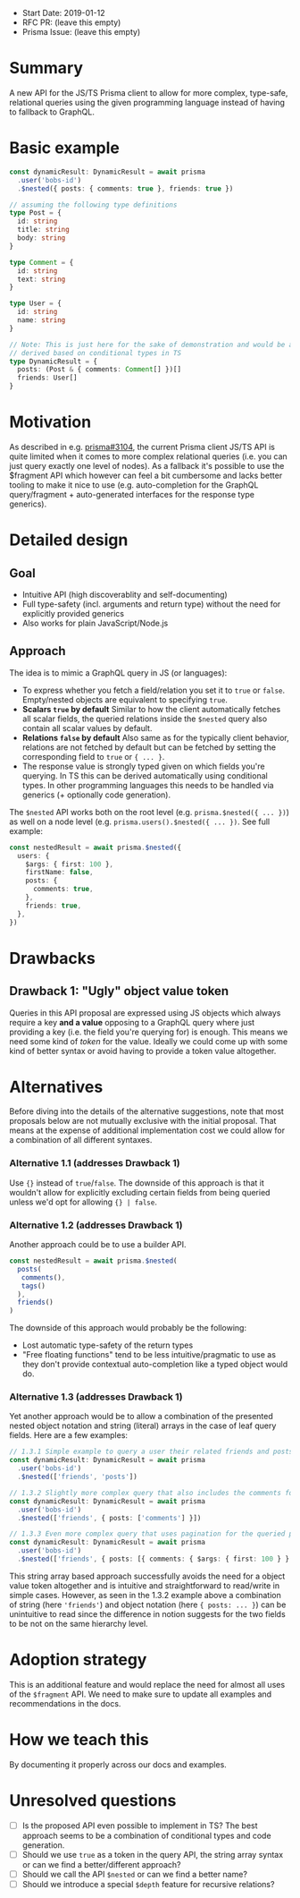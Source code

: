 - Start Date: 2019-01-12
- RFC PR: (leave this empty)
- Prisma Issue: (leave this empty)

# Summary

A new API for the JS/TS Prisma client to allow for more complex, type-safe, relational queries using the given programming language instead of having to fallback to GraphQL.

# Basic example

```ts
const dynamicResult: DynamicResult = await prisma
  .user('bobs-id')
  .$nested({ posts: { comments: true }, friends: true })

// assuming the following type definitions
type Post = {
  id: string
  title: string
  body: string
}

type Comment = {
  id: string
  text: string
}

type User = {
  id: string
  name: string
}

// Note: This is just here for the sake of demonstration and would be automatically
// derived based on conditional types in TS
type DynamicResult = {
  posts: (Post & { comments: Comment[] })[]
  friends: User[]
}
```

# Motivation

As described in e.g. [prisma#3104](https://github.com/prisma/prisma/issues/3104), the current Prisma client JS/TS API is quite limited when it comes to more complex relational queries (i.e. you can just query exactly one level of nodes). As a fallback it's possible to use the $fragment API which however can feel a bit cumbersome and lacks better tooling to make it nice to use (e.g. auto-completion for the GraphQL query/fragment + auto-generated interfaces for the response type generics).

# Detailed design

## Goal

- Intuitive API (high discoverablity and self-documenting)
- Full type-safety (incl. arguments and return type) without the need for explicitly provided generics
- Also works for plain JavaScript/Node.js

## Approach

The idea is to mimic a GraphQL query in JS (or languages):

- To express whether you fetch a field/relation you set it to `true` or `false`. Empty/nested objects are equivalent to specifying `true`.
- **Scalars `true` by default** Similar to how the client automatically fetches all scalar fields, the queried relations inside the `$nested` query also contain all scalar values by default.
- **Relations `false` by default** Also same as for the typically client behavior, relations are not fetched by default but can be fetched by setting the corresponding field to `true` or `{ ... }`.
- The response value is strongly typed given on which fields you're querying. In TS this can be derived automatically using conditional types. In other programming languages this needs to be handled via generics (+ optionally code generation).

The `$nested` API works both on the root level (e.g. `prisma.$nested({ ... })`) as well on a node level (e.g. `prisma.users().$nested({ ... })`. See full example:


```ts
const nestedResult = await prisma.$nested({
  users: {
    $args: { first: 100 },
    firstName: false,
    posts: {
      comments: true,
    },
    friends: true,
  },
})
```

# Drawbacks

## Drawback 1: "Ugly" object value token

Queries in this API proposal are expressed using JS objects which always require a key **and a value** opposing to a GraphQL query where just providing a key (i.e. the field you're querying for) is enough. This means we need some kind of *token* for the value. Ideally we could come up with some kind of better syntax or avoid having to provide a token value altogether.

# Alternatives

Before diving into the details of the alternative suggestions, note that most proposals below are not mutually exclusive with the initial proposal. That means at the expense of additional implementation cost we could allow for a combination of all different syntaxes.

### Alternative 1.1 (addresses Drawback 1)

Use `{}` instead of `true`/`false`. The downside of this approach is that it wouldn't allow for explicitly excluding certain fields from being queried unless we'd opt for allowing `{} | false`.

### Alternative 1.2 (addresses Drawback 1)

Another approach could be to use a builder API.

```ts
const nestedResult = await prisma.$nested(
  posts(
   comments(), 
   tags()
  ),
  friends()
)
```

The downside of this approach would probably be the following:

- Lost automatic type-safety of the return types
- "Free floating functions" tend to be less intuitive/pragmatic to use as they don't provide contextual auto-completion like a typed object would do.

### Alternative 1.3  (addresses Drawback 1)

Yet another approach would be to allow a combination of the presented nested object notation and string (literal) arrays in the case of leaf query fields. Here are a few examples:

```ts
// 1.3.1 Simple example to query a user their related friends and posts
const dynamicResult: DynamicResult = await prisma
  .user('bobs-id')
  .$nested(['friends', 'posts'])

// 1.3.2 Slightly more complex query that also includes the comments for each post
const dynamicResult: DynamicResult = await prisma
  .user('bobs-id')
  .$nested(['friends', { posts: ['comments'] }])

// 1.3.3 Even more complex query that uses pagination for the queried post comments
const dynamicResult: DynamicResult = await prisma
  .user('bobs-id')
  .$nested(['friends', { posts: [{ comments: { $args: { first: 100 } } }] }])
```

This string array based approach successfully avoids the need for a object value token altogether and is intuitive and straightforward to read/write in simple cases. However, as seen in the 1.3.2 example above a combination of string (here `'friends'`) and object notation (here `{ posts: ... }`) can be unintuitive to read since the difference in notion suggests for the two fields to be not on the same hierarchy level.



# Adoption strategy

This is an additional feature and would replace the need for almost all uses of the `$fragment` API. We need to make sure to update all examples and recommendations in the docs.

# How we teach this

By documenting it properly across our docs and examples.

# Unresolved questions

- [ ] Is the proposed API even possible to implement in TS? The best approach seems to be a combination of conditional types and code generation.
- [ ] Should we use `true` as a token in the query API, the string array syntax or can we find a better/different approach?
- [ ] Should we call the API `$nested` or can we find a better name?
- [ ] Should we introduce a special `$depth` feature for recursive relations?
